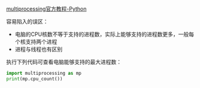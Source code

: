 [multiprocessing官方教程-Python](https://docs.python.org/zh-cn/3/library/multiprocessing.html)

容易陷入的误区：

* 电脑的CPU核数不等于支持的进程数，实际上能够支持的进程数更多，一般每个核支持两个进程
* 进程与线程也有区别

执行下列代码可查看电脑能够支持的最大进程数：
```python
import multiprocessing as mp
print(mp.cpu_count())
```
